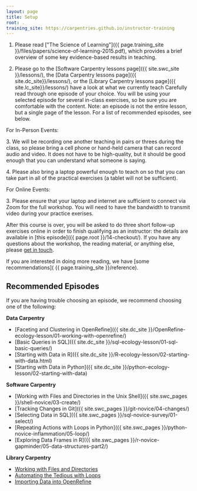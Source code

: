 ```yaml
---
layout: page
title: Setup
root: .
training_site: https://carpentries.github.io/instructor-training
---
```


1.  Please read ["The Science of Learning"]({{ page.training_site }}/files/papers/science-of-learning-2015.pdf), which provides a brief overview of some key evidence-based results in teaching.

2.  Please go to the [Software Carpentry lessons page]({{ site.swc_site }}/lessons/),
    the [Data Carpentry lessons page]({{ site.dc_site}}/lessons/), or the [Library Carpentry lessons page]({{ site.lc_site}}/lessons/) 
    have a look at what we currently teach Carefully read through one episode of your choice. You will be using your selected episode for several in-class 
    exercises, so be sure you are comfortable with the content. Note: an episode is not the entire lesson, but a single page of the lesson. For a list of 
    recommended episodes, see below.

For In-Person Events: 

3\.  We will be recording one another teaching in pairs or threes during the class,
    so please bring a cell phone or hand-held camera that can record audio and video.
    It does not have to be high-quality, but it should be good enough that you can understand what someone is saying.

4\.  Please also bring a laptop powerful enough to teach on so that you can take part in all of the practical exercises
    (a tablet will not be sufficient).

For Online Events:

3\. Please ensure that your laptop and internet are sufficient to connect via Zoom for the full workshop. You will need to have
    the bandwidth to transmit video during your practice exerises.

After this course is over,
you will be asked to do three short follow-up exercises online in order to finish qualifying as an instructor:
the details are available in [this episode]({{ page.root }}/14-checkout/).
If you have any questions about the workshop, the reading material, or anything else, please [get in touch](mailto:checkout@carpentries.org).

If you are interested in doing more reading, we have [some recommendations]( {{ page.training_site }}/reference).

Recommended Episodes
--------

If you are having trouble choosing an episode, we recommend choosing one of the following: 

**Data Carpentry**

* [Faceting and Clustering in OpenRefine]({{ site.dc_site }}/OpenRefine-ecology-lesson/01-working-with-openrefine/)
* [Basic Queries in SQL]({{ site.dc_site }}/sql-ecology-lesson/01-sql-basic-queries/)
* [Starting with Data in R]({{ site.dc_site }}/R-ecology-lesson/02-starting-with-data.html)
* [Starting with Data in Python]({{ site.dc_site }}/python-ecology-lesson/02-starting-with-data)

**Software Carpentry**

* [Working with Files and Directories in the Unix Shell]({{ site.swc_pages }}/shell-novice/03-create/)
* [Tracking Changes in Git]({{ site.swc_pages }}/git-novice/04-changes/)
* [Selecting Data in SQL]({{ site.swc_pages }}/sql-novice-survey/01-select/)
* [Repeating Actions with Loops in Python]({{ site.swc_pages }}/python-novice-inflammation/05-loop/)
* [Exploring Data Frames in R]({{ site.swc_pages }}/r-novice-gapminder/05-data-structures-part2/)

**Library Carpentry**

* [Working with Files and Directories](https://librarycarpentry.org/lc-shell/03-working-with-files-and-folders/index.html)  
* [Automating the Tedious with Loops](https://librarycarpentry.github.io/lc-shell/04-loops/index.html)
* [Importing Data into OpenRefine](https://librarycarpentry.org/lc-open-refine/02-importing-data/index.html)
